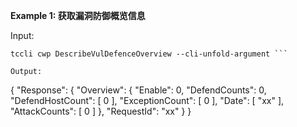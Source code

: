 **Example 1: 获取漏洞防御概览信息**



Input: 

```
tccli cwp DescribeVulDefenceOverview --cli-unfold-argument ```

Output: 
```
{
    "Response": {
        "Overview": {
            "Enable": 0,
            "DefendCounts": 0,
            "DefendHostCount": [
                0
            ],
            "ExceptionCount": [
                0
            ],
            "Date": [
                "xx"
            ],
            "AttackCounts": [
                0
            ]
        },
        "RequestId": "xx"
    }
}
```

